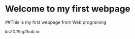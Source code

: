 # Welcome to my first webpage

##This is  my first webpage from Web programing<i>

  
  
  
  kc2029.github.io
